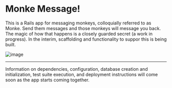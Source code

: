 # Monke Message!
This is a Rails app for messaging monkeys, colloquially referred to as Monke. Send them messages and those monkeys will message you back. The magic of how that happens is a closely guarded secret (a work in progress). In the interim, scaffolding and functionality to suppor this is being built.

![image](https://user-images.githubusercontent.com/50963144/136717555-e35ff333-b79f-48ca-9364-2a6d4f6c5154.png)
  
  
---------------------------------------------------------------------------  

Information on dependencies, configuration, database creation and initialization, test suite execution, and deployment instructions will come soon as the app starts coming together.
